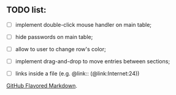 ## TODO list:
- [ ] implement double-click mouse handler on main table;
- [ ] hide passwords on main table;
- [ ] allow to user to change row's color;
- [ ] implement drag-and-drop to move entries between sections;
- [ ] links inside a file (e.g. @link:<sectionName>:<rowId> (@link:Internet:24))


[GitHub Flavored Markdown](https://guides.github.com/features/mastering-markdown/).
